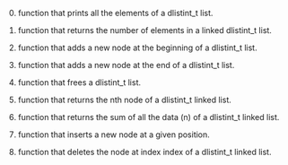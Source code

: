 0.	function that prints all the elements of a dlistint_t list.

1.	 function that returns the number of elements in a linked dlistint_t list.

2.	 function that adds a new node at the beginning of a dlistint_t list.

3.	 function that adds a new node at the end of a dlistint_t list.

4.	 function that frees a dlistint_t list.

5.	 function that returns the nth node of a dlistint_t linked list.

6.	 function that returns the sum of all the data (n) of a dlistint_t linked list.

7.	 function that inserts a new node at a given position.

8.	 function that deletes the node at index index of a dlistint_t linked list. 